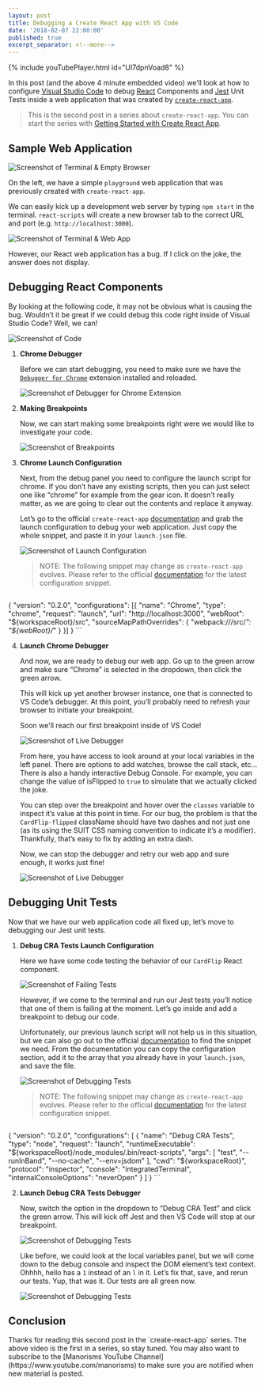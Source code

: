 ```yaml
---
layout: post
title: Debugging a Create React App with VS Code
date: '2018-02-07 22:00:00'
published: true
excerpt_separator: <!--more-->
---
```


{% include youTubePlayer.html id="UI7dpnVoad8" %}

<div class="g-ytsubscribe" data-channelid="UCSUkyvHHdLuFKkHyYxCmmcw" data-layout="default" data-count="default"></div>

In this post (and the above 4 minute embedded video) we’ll look at how to configure [Visual Studio Code](https://code.visualstudio.com/) to debug [React](https://reactjs.org/) Components and [Jest](https://facebook.github.io/jest/) Unit Tests inside a web application that was created by [`create-react-app`](https://github.com/facebook/create-react-app).

<!--more-->

> This is the second post in a series about `create-react-app`. You can start the series with [Getting Started with Create React App](/cra-getting-started).

## Sample Web Application

![Screenshot of Terminal & Empty Browser](../assets/images/2018/Feb/cra-debug-vscode-1.png)

On the left, we have a simple `playground` web application that was previously created with `create-react-app`.

We can easily kick up a development web server by typing `npm start` in the terminal. `react-scripts` will create a new browser tab to the correct URL and port (e.g. `http://localhost:3000`).

![Screenshot of Terminal & Web App](../assets/images/2018/Feb/cra-debug-vscode-2.png)

However, our React web application has a bug. If I click on the joke, the answer does not display.

## Debugging React Components

By looking at the following code, it may not be obvious what is causing the bug. Wouldn’t it be great if we could debug this code right inside of Visual Studio Code? Well, we can!

![Screenshot of Code](../assets/images/2018/Feb/cra-debug-vscode-2b.png)

1. **Chrome Debugger**

	Before we can start debugging, you need to make sure we have the [`Debugger for Chrome`](https://marketplace.visualstudio.com/items?itemName=msjsdiag.debugger-for-chrome) extension installed and reloaded.

	![Screenshot of Debugger for Chrome Extension](../assets/images/2018/Feb/cra-debug-vscode-3.png)

2. **Making Breakpoints**

	Now, we can start making some breakpoints right were we would like to investigate your code.

	![Screenshot of Breakpoints](../assets/images/2018/Feb/cra-debug-vscode-4.png)

3. **Chrome Launch Configuration**

	Next, from the debug panel you need to configure the launch script for chrome.  If you don’t have any existing scripts, then you can just select one like “chrome” for example from the gear icon. It doesn’t really matter, as we are going to clear out the contents and replace it anyway. 

	Let’s go to the official `create-react-app` [documentation](http://bit.ly/manorisms-cra-debug-vscode-react) and grab the launch configuration to debug your web application. Just copy the whole snippet, and paste it in your `launch.json` file.

	![Screenshot of Launch Configuration](../assets/images/2018/Feb/cra-debug-vscode-5.png)

	> NOTE: The following snippet may change as `create-react-app` evolves. Please refer to the official [documentation](http://bit.ly/manorisms-cra-debug-vscode-react) for the latest configuration snippet.

	```json
{
  "version": "0.2.0",
  "configurations": [{
    "name": "Chrome",
    "type": "chrome",
    "request": "launch",
    "url": "http://localhost:3000",
    "webRoot": "${workspaceRoot}/src",
    "sourceMapPathOverrides": {
      "webpack:///src/*": "${webRoot}/*"
    }
  }]
}
	```

4. **Launch Chrome Debugger**

	And now, we are ready to debug our web app. Go up to the green arrow and make sure “Chrome” is selected in the dropdown, then click the green arrow.

	This will kick up yet another browser instance, one that is connected to VS Code’s debugger. At this point, you’ll probably need to refresh your browser to initiate your breakpoint.  

	Soon we'll reach our first breakpoint inside of VS Code!

	![Screenshot of Live Debugger](../assets/images/2018/Feb/cra-debug-vscode-6.png)

	From here, you have access to look around at your local variables in the left panel. There are options to add watches, browse the call stack, etc… There is also a handy interactive Debug Console. For example, you can change the value of isFlipped to `true` to simulate that we actually clicked the joke.

	You can step over the breakpoint and hover over the `classes` variable to inspect it’s value at this point in time. For our bug, the problem is that the `CardFlip-flipped` className should have two dashes and not just one (as its using the SUIT CSS naming convention to indicate it’s a modifier). Thankfully, that’s easy to fix by adding an extra dash.

	Now, we can stop the debugger and retry our web app and sure enough, it works just fine!

	![Screenshot of Live Debugger](../assets/images/2018/Feb/cra-debug-vscode-7.png)

## Debugging Unit Tests

Now that we have our web application code all fixed up, let’s move to debugging our Jest unit tests. 

1. **Debug CRA Tests Launch Configuration**

	Here we have some code testing the behavior of our `CardFlip` React component.

	![Screenshot of Failing Tests](../assets/images/2018/Feb/cra-debug-vscode-8.png)

	However, if we come to the terminal and run our Jest tests you’ll notice that one of them is failing at the moment. Let’s go inside and add a breakpoint to debug our code. 

	Unfortunately, our previous launch script will not help us in this situation, but we can also go out to the official [documentation](http://bit.ly/manorisms-cra-debug-vscode-jest) to find the snippet we need. From the documentation you can copy the configuration section, add it to the array that you already have in your `launch.json`, and save the file.

	![Screenshot of Debugging Tests](../assets/images/2018/Feb/cra-debug-vscode-8b.png)

	> NOTE: The following snippet may change as `create-react-app` evolves. Please refer to the official [documentation](http://bit.ly/manorisms-cra-debug-vscode-jest) for the latest configuration snippet.

	```json
{
  "version": "0.2.0",
  "configurations": [
    {
      "name": "Debug CRA Tests",
      "type": "node",
      "request": "launch",
      "runtimeExecutable": "${workspaceRoot}/node_modules/.bin/react-scripts",      
      "args": [
        "test",
        "--runInBand",
        "--no-cache",
        "--env=jsdom"
      ],
      "cwd": "${workspaceRoot}",
      "protocol": "inspector",
      "console": "integratedTerminal",
      "internalConsoleOptions": "neverOpen"
    }
  ]
}
	```

2. **Launch Debug CRA Tests Debugger**

	Now, switch the option in the dropdown to “Debug CRA Test” and click the green arrow. This will kick off Jest and then VS Code will stop at our breakpoint.

	![Screenshot of Debugging Tests](../assets/images/2018/Feb/cra-debug-vscode-9.png)

	Like before, we could look at the local variables panel, but we will come down to the debug console and inspect the DOM element’s text context. Ohhhh, hello has a `1` instead of an `l` in it. Let’s fix that, save, and rerun our tests. Yup, that was it. Our tests are all green now. 

	![Screenshot of Debugging Tests](../assets/images/2018/Feb/cra-debug-vscode-10.png)

## Conclusion

<div class="g-ytsubscribe" data-channelid="UCSUkyvHHdLuFKkHyYxCmmcw" data-layout="default" data-count="default"></div>
Thanks for reading this second post in the `create-react-app` series. The above video is the first in a series, so stay tuned. You may also want to subscribe to the [Manorisms YouTube Channel](https://www.youtube.com/manorisms) to make sure you are notified when new material is posted.
